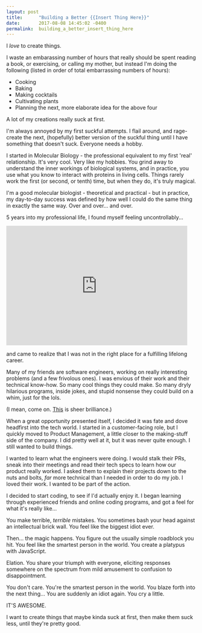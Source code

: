 ```yaml
---
layout: post
title:      "Building a Better {{Insert Thing Here}}"
date:       2017-08-08 14:45:02 -0400
permalink:  building_a_better_insert_thing_here
---
```


I *love* to create things.

I waste an embarassing number of hours that really should be spent reading a book, or exercising, or calling my mother, but instead I'm doing the following (listed in order of total embarrassing numbers of hours):

* Cooking 
* Baking
* Making cocktails
* Cultivating plants
* Planning the next, more elaborate idea for the above four

A lot of my creations really suck at first. 

I'm always annoyed by my first suckful attempts. I flail around, and rage-create the next, (hopefully) better version of the suckful thing until I have something that doesn't suck. Everyone needs a hobby.

I started in Molecular Biology - the professional equivalent to my first 'real' relationship. It's very cool. Very like my hobbies. You grind away to understand the inner workings of biological systems, and in practice, you use what you know to interact with proteins in living cells. Things rarely work the first (or second, or tenth) time, but when they do, it's truly magical.  

I'm a good molecular biologist - theoretical and practical - but in practice, my day-to-day success was defined by how well I could do the same thing in exactly the same way. Over and over... and over.

5 years into my professional life, I found myself feeling uncontrollably...

<iframe src="https://giphy.com/embed/WEjAZ7sC1m8bm" width="480" height="317" frameBorder="0" class="giphy-embed" allowFullScreen></iframe><p><a href="https://giphy.com/gifs/who-cares-no-one-care-WEjAZ7sC1m8bm"></a></p>

and came to realize that I was not in the right place for a fulfilling lifelong career.

Many of my friends are software engineers, working on really interesting problems (and a few frivolous ones). I was envious of their work and their technical know-how. So many cool things they could make. So many dryly hilarious programs, inside jokes, and stupid nonsense they could build on a whim, just for the lols. 

(I mean, come on. [This](http://terriblecolors.com/) is sheer brilliance.)

When a great opportunity presented itself, I decided it was fate and dove headfirst into the tech world. I started in a customer-facing role, but I quickly moved to Product Management, a little closer to the making-stuff side of the company. I did pretty well at it, but it was never quite enough. I still wanted to build things. 

I wanted to learn what the engineers were doing. I would stalk their PRs, sneak into their meetings and read their tech specs to learn how our product really worked. I asked them to explain their projects down to the nuts and bolts, *far* more technical than I needed in order to do my job. I loved their work. I wanted to be part of the action.

I decided to start coding, to see if I'd actually enjoy it. I began learning through experienced friends and online coding programs, and got a feel for what it's really like... 

You make terrible, *terrible* mistakes. You sometimes bash your head against an intellectual brick wall. You feel like the biggest idiot ever.

Then... the magic happens. You figure out the usually simple roadblock you hit. You feel like the smartest person in the world. You create a platypus with JavaScript.

<blockquote class="imgur-embed-pub" lang="en" data-id="a/If9hD"><a href="//imgur.com/If9hD"></a></blockquote><script async src="//s.imgur.com/min/embed.js" charset="utf-8"></script>

Elation. You share your triumph with everyone, eliciting responses somewhere on the spectrum from mild amusement to confusion to disappointment. 

You don't care. You're the smartest person in the world. You blaze forth into the next thing... You are suddenly an idiot again. You cry a little. 

IT'S AWESOME.

I want to create things that maybe kinda suck at first, then make them suck less, until they're pretty good.

